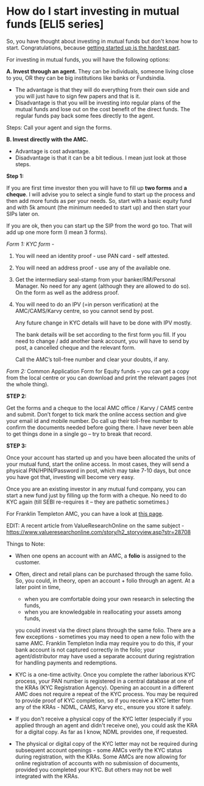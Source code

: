 # How do I start investing in mutual funds \[ELI5 series\]

So, you have thought about investing in mutual funds but don't know how to start. Congratulations, because [getting started up is the hardest part](http://www.bankers-anonymous.com/blog/getting-started-the-hardest-part-of-investing/).

For investing in mutual funds, you will have the following options:

**A. Invest through an agent.** They can be individuals, someone living close to you, OR they can be big institutions like banks or Fundsindia.

-   The advantage is that they will do everything from their own side and you will just have to sign few papers and that is it.  
-   Disadvantage is that you will be investing into regular plans of the mutual funds and lose out on the cost benefit of the direct funds. The regular funds pay back some fees directly to the agent.

Steps: Call your agent and sign the forms.

**B. Invest directly with the AMC.**

-   Advantage is cost advantage.
-   Disadvantage is that it can be a bit tedious. I mean just look at those steps.

**Step 1:**

If you are first time investor then you will have to fill up **two forms** and **a cheque**. I will advise you to select a single fund to start up the process and then add more funds as per your needs. So, start with a basic equity fund and with 5k amount (the minimum needed to start up) and then start your SIPs later on.

If you are ok, then you can start up the SIP from the word go too. That will add up one more form (I mean 3 forms).

*Form 1: KYC form -*

1.  You will need an identity proof - use PAN card - self attested.

2.  You will need an address proof - use any of the available one.

3.  Get the intermediary seal-stamp from your banker/RM/Personal Manager. No need for any agent (although they are allowed to do so). On the form as well as the address proof.

4.  You will need to do an IPV (=in person verification) at the AMC/CAMS/Karvy centre, so you cannot send by post.

    Any future change in KYC details will have to be done with IPV mostly.

    The bank details will be set according to the first form you fill. If you need to change / add another bank account, you will have to send by post, a cancelled cheque and the relevant form.

    Call the AMC’s toll-free number and clear your doubts, if any.

*Form 2:* Common Application Form for Equity funds – you can get a copy from the local centre or you can download and print the relevant pages (not the whole thing).

**STEP 2:**

Get the forms and a cheque to the local AMC office / Karvy / CAMS centre and submit. Don’t forget to tick mark the online access section and give your email id and mobile number. Do call up their toll-free number to confirm the documents needed before going there. I have never been able to get things done in a single go – try to break that record.

**STEP 3:**

Once your account has started up and you have been allocated the units of your mutual fund, start the online access. In most cases, they will send a physical PIN/HPIN/Password in post, which may take 7-10 days, but once you have got that, investing will become very easy.

Once you are an existing investor in any mutual fund company, you can start a new fund just by filling up the form with a cheque. No need to do KYC again (till SEBI re-requires it – they are pathetic sometimes.)

For Franklin Templeton AMC, you can have a look at [this page](http://www.franklintempletonindia.com/en_IN/investor/buying-our-funds).

EDIT: A recent article from ValueResearchOnline on the same subject - <https://www.valueresearchonline.com/story/h2_storyview.asp?str=28708>

Things to Note:

-   When one opens an account with an AMC, a **folio** is assigned to the customer.

-   Often, direct and retail plans can be purchased through the same folio. So, you could, in theory, open an account + folio through an agent. At a later point in time,

    -   when you are comfortable doing your own research in selecting the funds,
    -   when you are knowledgable in reallocating your assets among funds,

    you could invest via the direct plans through the same folio. There are a few exceptions - sometimes you may need to open a new folio with the same AMC. Franklin Templeton India may require you to do this, if your bank account is not captured correctly in the folio; your agent/distributor may have used a separate account during registration for handling payments and redemptions.

-   KYC is a one-time activity. Once you complete the rather laborious KYC process, your PAN number is registered in a central database at one of the KRAs (KYC Registration Agency). Opening an account in a different AMC does not require a repeat of the KYC process. You may be required to provide proof of KYC completion, so if you receive a KYC letter from any of the KRAs - NDML, CAMS, Karvy etc., ensure you store it safely.

-   If you don't receive a physical copy of the KYC letter (especially if you applied through an agent and didn't receive one), you could ask the KRA for a digital copy. As far as I know, NDML provides one, if requested.

-   The physical or digital copy of the KYC letter may not be required during subsequent account openings - some AMCs verify the KYC status during registration, with the KRAs. Some AMCs are now allowing for online registration of accounts with no submission of documents, provided you completed your KYC. But others may not be well integrated with the KRAs.
